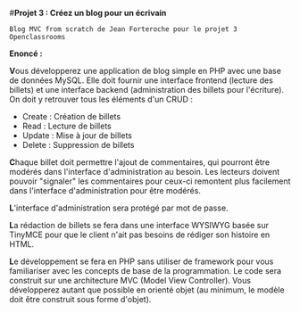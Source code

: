 #**Projet 3 : Créez un blog pour un écrivain**


`Blog MVC from scratch de Jean Forteroche pour le projet 3 Openclassrooms`

**Enoncé :**

**V**ous développerez une application de blog simple en PHP avec une base de données MySQL. Elle doit fournir une interface frontend (lecture des billets) et une interface backend (administration des billets pour l'écriture). On doit y retrouver tous les éléments d'un CRUD :

- Create : Création de billets
- Read : Lecture de billets
- Update : Mise à jour de billets
- Delete : Suppression de billets

**C**haque billet doit permettre l'ajout de commentaires, qui pourront être modérés dans l'interface d'administration au besoin. Les lecteurs doivent pouvoir "signaler" les commentaires pour ceux-ci remontent plus facilement dans l'interface d'administration pour être modérés.

**L**'interface d'administration sera protégé par mot de passe.

**L**a rédaction de billets se fera dans une interface WYSIWYG basée sur TinyMCE pour que le client n'ait pas besoins de rédiger son histoire en HTML.

**L**e développement se fera en PHP sans utiliser de framework pour vous familiariser avec les concepts de base de la programmation. Le code sera construit sur une architecture MVC (Model View Controller). Vous développerez autant que possible en orienté objet (au minimum, le modèle doit être construit sous forme d'objet).

